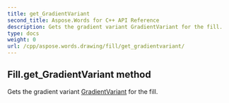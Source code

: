 ```yaml
---
title: get_GradientVariant
second_title: Aspose.Words for C++ API Reference
description: Gets the gradient variant GradientVariant for the fill. 
type: docs
weight: 0
url: /cpp/aspose.words.drawing/fill/get_gradientvariant/
---
```

## Fill.get_GradientVariant method


Gets the gradient variant [GradientVariant](../gradientvariant/) for the fill.

